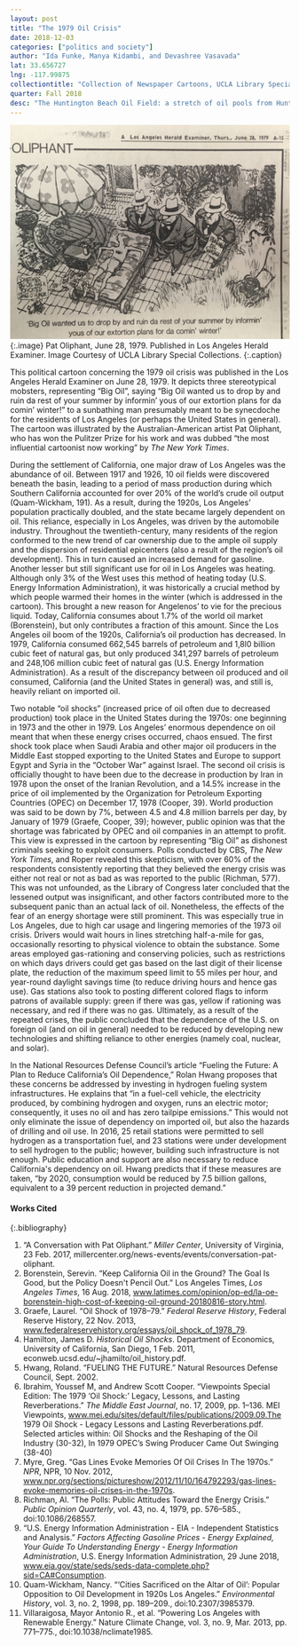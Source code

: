 ```yaml
---
layout: post
title: "The 1979 Oil Crisis"
date: 2018-12-03
categories: ["politics and society"]
author: "Ida Funke, Manya Kidambi, and Devashree Vasavada"
lat: 33.656727
lng: -117.99875
collectiontitle: "Collection of Newspaper Cartoons, UCLA Library Special Collections"
quarter: Fall 2018
desc: "The Huntington Beach Oil Field: a stretch of oil pools from Huntington Beach to Santa Barbara, a prominent area of oil production in the Los Angeles area."
---
```


![Political cartoon featuring Big Oil harassing sunbathing man.](images/bigoil.jpg)
{:.image}
Pat Oliphant, June 28, 1979. Published in Los Angeles Herald Examiner. Image Courtesy of UCLA Library Special Collections.
{:.caption}

This political cartoon concerning the 1979 oil crisis was published in the Los Angeles Herald Examiner on June 28, 1979. It depicts three stereotypical mobsters, representing “Big Oil”, saying “Big Oil wanted us to drop by and ruin da rest of your summer by informin’ yous of our extortion plans for da comin’ winter!” to a sunbathing man presumably meant to be synecdoche for the residents of Los Angeles (or perhaps the United States in general). The cartoon was illustrated by the Australian-American artist Pat Oliphant, who has won the Pulitzer Prize for his work and was dubbed “the most influential cartoonist now working” by _The New York Times_.

During the settlement of California, one major draw of Los Angeles was the abundance of oil. Between 1917 and 1926, 10 oil fields were discovered beneath the basin, leading to a period of mass production during which Southern California accounted for over 20% of the world’s crude oil output (Quam-Wickham, 191). As a result, during the 1920s, Los Angeles’ population practically doubled, and the state became largely dependent on oil. This reliance, especially in Los Angeles, was driven by the automobile industry. Throughout the twentieth-century, many residents of the region conformed to the new trend of car ownership due to the ample oil supply and the dispersion of residential epicenters (also a result of the region’s oil development). This in turn caused an increased demand for gasoline. Another lesser but still significant use for oil in Los Angeles was heating. Although only 3% of the West uses this method of heating today (U.S. Energy Information Administration), it was historically a crucial method by which people warmed their homes in the winter (which is addressed in the cartoon). This brought a new reason for Angelenos’ to vie for the precious liquid. Today, California consumes about 1.7% of the world oil market (Borenstein), but only contributes a fraction of this amount. Since the Los Angeles oil boom of the 1920s, California’s oil production has decreased. In 1979, California consumed 662,545 barrels of petroleum and 1,8l0 billion cubic feet of natural gas, but only produced 341,297 barrels of petroleum and 248,106 million cubic feet of natural gas (U.S. Energy Information Administration). As a result of the discrepancy between oil produced and oil consumed, California (and the United States in general) was, and still is, heavily reliant on imported oil. 

Two notable “oil shocks” (increased price of oil often due to decreased production) took place in the United States during the 1970s: one beginning in 1973 and the other in 1979. Los Angeles’ enormous dependence on oil meant that when these energy crises occurred, chaos ensued. The first shock took place when Saudi Arabia and other major oil producers in the Middle East stopped exporting to the United States and Europe to support Egypt and Syria in the “October War” against Israel. The second oil crisis is officially thought to have been due to the decrease in production by Iran in 1978 upon the onset of the Iranian Revolution, and a 14.5% increase in the price of oil implemented by the Organization for Petroleum Exporting Countries (OPEC) on December 17, 1978 (Cooper, 39). World production was said to be down by 7%, between 4.5 and 4.8 million barrels per day, by January of 1979 (Graefe, Cooper, 39); however, public opinion was that the shortage was fabricated by OPEC and oil companies in an attempt to profit. This view is expressed in the cartoon by representing “Big Oil” as dishonest criminals seeking to exploit consumers. Polls conducted by CBS, _The New York Times_, and Roper revealed this skepticism, with over 60% of the respondents consistently reporting that they believed the energy crisis was either not real or not as bad as was reported to the public (Richman, 577). This was not unfounded, as the Library of Congress later concluded that the lessened output was insignificant, and other factors contributed more to the subsequent panic than an actual lack of oil. Nonetheless, the effects of the fear of an energy shortage were still prominent. This was especially true in Los Angeles, due to high car usage and lingering memories of the 1973 oil crisis. Drivers would wait hours in lines stretching half-a-mile for gas, occasionally resorting to physical violence to obtain the substance. Some areas employed gas-rationing and conserving policies, such as restrictions on which days drivers could get gas based on the last digit of their license plate, the reduction of the maximum speed limit to 55 miles per hour, and year-round daylight savings time (to reduce driving hours and hence gas use). Gas stations also took to posting different colored flags to inform patrons of available supply: green if there was gas, yellow if rationing was necessary, and red if there was no gas. Ultimately, as a result of the repeated crises, the public concluded that the dependence of the U.S. on foreign oil (and on oil in general) needed to be reduced by developing new technologies and shifting reliance to other energies (namely coal, nuclear, and solar).  

In the National Resources Defense Council’s article “Fueling the Future: A Plan to Reduce California’s Oil Dependence,” Rolan Hwang proposes that these concerns be addressed by investing in hydrogen fueling system infrastructures. He explains that “in a fuel-cell vehicle, the electricity produced, by combining hydrogen and oxygen, runs an electric motor; consequently, it uses no oil and has zero tailpipe emissions.” This would not only eliminate the issue of dependency on imported oil, but also the hazards of drilling and oil use. In 2016, 25 retail stations were permitted to sell hydrogen as a transportation fuel, and 23 stations were under development to sell hydrogen to the public; however, building such infrastructure is not enough. Public education and support are also necessary to reduce California's dependency on oil. Hwang predicts that if these measures are taken, “by 2020, consumption would be reduced by 7.5 billion gallons, equivalent to a 39 percent reduction in projected demand.” 	

#### Works Cited 

{:.bibliography}
1. “A Conversation with Pat Oliphant.” _Miller Center_, University of Virginia, 23 Feb. 2017, millercenter.org/news-events/events/conversation-pat-oliphant.
2. Borenstein, Serevin. “Keep California Oil in the Ground? The Goal Is Good, but the Policy Doesn't Pencil Out.” Los Angeles Times, _Los Angeles Times_, 16 Aug. 2018, www.latimes.com/opinion/op-ed/la-oe-borenstein-high-cost-of-keeping-oil-ground-20180816-story.html.
3. Graefe, Laurel. “Oil Shock of 1978–79.” _Federal Reserve History_, Federal Reserve History, 22 Nov. 2013, www.federalreservehistory.org/essays/oil_shock_of_1978_79. 
4. Hamilton, James D. _Historical Oil Shocks_. Department of Economics, University of California, San Diego, 1 Feb. 2011, econweb.ucsd.edu/~jhamilto/oil_history.pdf. 
5. Hwang, Roland. “FUELING THE FUTURE.” Natural Resources Defense Council, Sept. 2002.
6. Ibrahim, Youssef M, and Andrew Scott Cooper. “Viewpoints Special Edition: The 1979 ‘Oil Shock:’ Legacy, Lessons, and Lasting Reverberations.” _The Middle East Journal_, no. 17, 2009, pp. 1–136. MEI Viewpoints, www.mei.edu/sites/default/files/publications/2009.09.The 1979 Oil Shock - Legacy Lessons and Lasting Reverberations.pdf. Selected articles within: Oil Shocks and the Reshaping of the Oil Industry (30-32), In 1979 OPEC’s Swing Producer Came Out Swinging (38-40)
7. Myre, Greg. “Gas Lines Evoke Memories Of Oil Crises In The 1970s.” _NPR_, NPR, 10 Nov. 2012, www.npr.org/sections/pictureshow/2012/11/10/164792293/gas-lines-evoke-memories-oil-crises-in-the-1970s. 
8. Richman, Al. “The Polls: Public Attitudes Toward the Energy Crisis.” _Public Opinion Quarterly_, vol. 43, no. 4, 1979, pp. 576–585., doi:10.1086/268557.
9. “U.S. Energy Information Administration - EIA - Independent Statistics and Analysis.” _Factors Affecting Gasoline Prices - Energy Explained, Your Guide To Understanding Energy - Energy Information Administration_, U.S. Energy Information Administration, 29 June 2018, www.eia.gov/state/seds/seds-data-complete.php?sid=CA#Consumption.
10. Quam-Wickham, Nancy. “‘Cities Sacrificed on the Altar of Oil’: Popular Opposition to Oil Development in 1920s Los Angeles.” _Environmental History_, vol. 3, no. 2, 1998, pp. 189–209., doi:10.2307/3985379. 
11. Villaraigosa, Mayor Antonio R., et al. “Powering Los Angeles with Renewable Energy.” Nature Climate Change, vol. 3, no. 9, Mar. 2013, pp. 771–775., doi:10.1038/nclimate1985.

